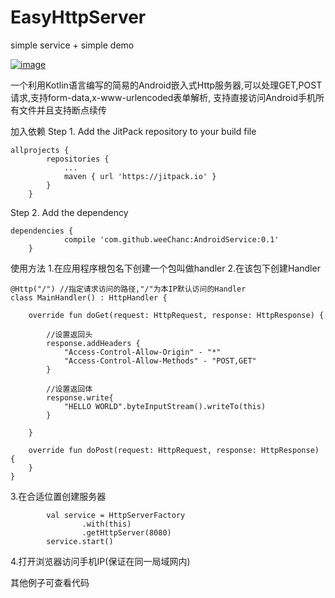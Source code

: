 # EasyHttpServer
simple service + simple demo

[![image](https://jitpack.io/v/weeChanc/AndroidService.svg)](https://jitpack.io/#weeChanc/AndroidService)

一个利用Kotlin语言编写的简易的Android嵌入式Http服务器,可以处理GET,POST请求,支持form-data,x-www-urlencoded表单解析,
支持直接访问Android手机所有文件并且支持断点续传

加入依赖
Step 1. Add the JitPack repository to your build file
```
allprojects {
		repositories {
			...
			maven { url 'https://jitpack.io' }
		}
	}
```
Step 2. Add the dependency
```
dependencies {
	        compile 'com.github.weeChanc:AndroidService:0.1'
	}
```
使用方法
1.在应用程序根包名下创建一个包叫做handler
2.在该包下创建Handler
```
@Http("/") //指定请求访问的路径,"/"为本IP默认访问的Handler
class MainHandler() : HttpHandler {

    override fun doGet(request: HttpRequest, response: HttpResponse) {
       
        //设置返回头
        response.addHeaders {
            "Access-Control-Allow-Origin" - "*"
            "Access-Control-Allow-Methods" - "POST,GET"
        }
        
        //设置返回体
        response.write{
            "HELLO WORLD".byteInputStream().writeTo(this)
        }

    }

    override fun doPost(request: HttpRequest, response: HttpResponse) {
    }
}
```
3.在合适位置创建服务器
```
        val service = HttpServerFactory
                .with(this)
                .getHttpServer(8080)
        service.start()
```
4.打开浏览器访问手机IP(保证在同一局域网内)

其他例子可查看代码
